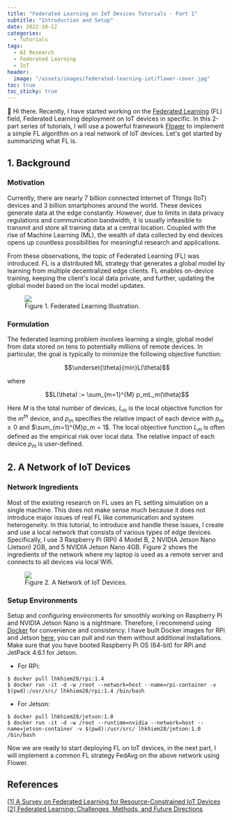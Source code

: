 ```yaml
---
title: "Federated Learning on IoT Devices Tutorials - Part 1"
subtitle: "Introduction and Setup"
date: 2022-10-12
categories: 
  - Tutorials
tags: 
  - AI Research
  - Federated Learning
  - IoT
header: 
  image: "/assets/images/federated-learning-iot/flower-cover.jpg"
toc: true
toc_sticky: true
---
```


👋 Hi there. Recently, I have started working on the [Federated Learning](https://en.wikipedia.org/wiki/Federated_learning) (FL) field, Federated Learning deployment on IoT devices in specific. In this 2-part series of tutorials, I will use a powerful framework [Flower](https://flower.dev/) to implement a simple FL algorithm on a real network of IoT devices. Let's get started by summarizing what FL is. 

## 1. Background

### Motivation
Currently, there are nearly 7 billion connected Internet of Things (IoT) devices and 3 billion smartphones around the world. These devices generate data at the edge constantly. However, due to limits in data privacy regulations and communication bandwidth, it is usually infeasible to transmit and store all training data at a central location. Coupled with the rise of Machine Learning (ML), the wealth of data collected by end devices opens up countless possibilities for meaningful research and applications. 

From these observations, the topic of Federated Learning (FL) was introduced. FL is a distributed ML strategy that generates a global model by learning from multiple decentralized edge clients. FL enables on-device training, keeping the client's local data private, and further, updating the global model based on the local model updates. 

<figure class="align-center">
  <img src="{{ site.url }}{{ site.baseurl }}/assets/images/federated-learning-iot/flower.jpg">
  <figcaption>Figure 1. Federated Learning Illustration. </figcaption>
</figure>

### Formulation
The federated learning problem involves learning a single, global model from data stored on tens to potentially millions of remote devices. In particular, the goal is typically to minimize the following objective function: 

$$\underset{\theta}{min}L(\theta)$$

where

$$L(\theta) := \sum_{m=1}^{M} p_mL_m(\theta)$$

Here $M$ is the total number of devices, $L_m$ is the local objective function for the $m^{th}$ device, and $p_m$ specifies the relative impact of each device with $p_m \geq 0$ and $\sum_{m=1}^{M}p_m = 1$. The local objective function $L_m$ is often defined as the empirical risk over local data. The relative impact of each device $p_m$ is user-defined. 

## 2. A Network of IoT Devices

### Network Ingredients
Most of the existing research on FL uses an FL setting simulation on a single machine. This does not make sense much because it does not introduce major issues of real FL like communication and system heterogeneity. In this tutorial, to introduce and handle these issues, I create and use a local network that consists of various types of edge devices. Specifically, I use 3 Raspberry Pi (RPi) 4 Model B, 2 NVIDIA Jetson Nano (Jetson) 2GB, and 5 NVIDIA Jetson Nano 4GB. Figure 2 shows the ingredients of the network where my laptop is used as a remote server and connects to all devices via local Wifi. 

<figure class="align-center">
  <img src="{{ site.url }}{{ site.baseurl }}/assets/images/federated-learning-iot/network.jpg">
  <figcaption>Figure 2. A Network of IoT Devices. </figcaption>
</figure>

### Setup Environments
Setup and configuring environments for smoothly working on Raspberry Pi and NVIDIA Jetson Nano is a nightmare. Therefore, I recommend using [Docker](https://docs.docker.com/) for convenience and consistency. I have built Docker images for RPi and Jetson [here](https://hub.docker.com/repositories), you can pull and run them without additional installations. Make sure that you have booted Raspberry Pi OS (64-bit) for RPi and JetPack 4.6.1 for Jetson. 
* For RPi: 
```
$ docker pull lhkhiem28/rpi:1.4
$ docker run -it -d -w /root --network=host --name=rpi-container -v $(pwd):/usr/src/ lhkhiem28/rpi:1.4 /bin/bash
```
* For Jetson: 
```
$ docker pull lhkhiem28/jetson:1.0
$ docker run -it -d -w /root --runtime=nvidia --network=host --name=jetson-container -v $(pwd):/usr/src/ lhkhiem28/jetson:1.0 /bin/bash
```

Now we are ready to start deploying FL on IoT devices, in the next part, I will implement a common FL strategy FedAvg on the above network using Flower. 

## References
[[1] A Survey on Federated Learning for Resource-Constrained IoT Devices](https://ieeexplore.ieee.org/document/9475501)<br>
[[2] Federated Learning: Challenges, Methods, and Future Directions](https://blog.ml.cmu.edu/2019/11/12/federated-learning-challenges-methods-and-future-directions/)<br>